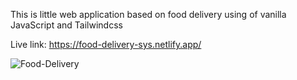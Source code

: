 This is little web application based on food delivery using of vanilla JavaScript and Tailwindcss

Live link: https://food-delivery-sys.netlify.app/

![Food-Delivery](https://user-images.githubusercontent.com/44721685/182145262-3f6465f6-d901-4c6a-93f1-0cc9429bfbf6.png)
